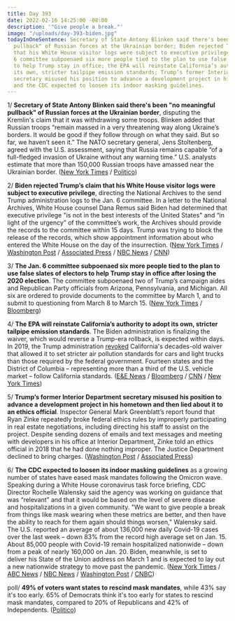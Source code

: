 ```yaml
---
title: Day 393
date: 2022-02-16 14:25:00 -08:00
description: '"Give people a break."'
image: "/uploads/day-393-biden.jpg"
todayInOneSentence: Secretary of State Antony Blinken said there's been "no meaningful
  pullback" of Russian forces at the Ukrainian border; Biden rejected Trump’s claim
  that his White House visitor logs were subject to executive privilege; the Jan.
  6 committee subpoenaed six more people tied to the plan to use false slates of electors
  to help Trump stay in office; the EPA will reinstate California’s authority to adopt
  its own, stricter tailpipe emission standards; Trump’s former Interior Department
  secretary misused his position to advance a development project in his hometown;
  and the CDC expected to loosen its indoor masking guidelines.
---
```


1/ **Secretary of State Antony Blinken said there's been "no meaningful pullback" of Russian forces at the Ukrainian border**, disputing the Kremlin's claim that it was withdrawing some troops. Blinken added that Russian troops “remain massed in a very threatening way along Ukraine’s borders. It would be good if they follow through on what they said. But so far, we haven’t seen it.” The NATO secretary general, Jens Stoltenberg, agreed with the U.S. assessment, saying that Russia remains capable “of a full-fledged invasion of Ukraine without any warning time.” U.S. analysts estimate that more than 150,000 Russian troops have amassed near the Ukrainian border. ([New York Times](https://www.nytimes.com/live/2022/02/16/world/russia-ukraine-news/russia-announces-more-troop-withdrawals-offering-tenuous-hope-for-ukraine) / [Politico](https://www.politico.com/news/2022/02/16/blinken-pullback-russian-troops-ukraine-00009367))

2/ **Biden rejected Trump’s claim that his White House visitor logs were subject to executive privilege**, directing the National Archives to the send Trump administration logs to the Jan. 6 committee. In a letter to the National Archives, White House counsel Dana Remus said Biden had determined that executive privilege "is not in the best interests of the United States" and “in light of the urgency” of the committee’s work, the Archives should provide the records to the committee within 15 days. Trump was trying to block the release of the records, which show appointment information about who entered the White House on the day of the insurrection. ([New York Times](https://www.nytimes.com/2022/02/16/us/politics/biden-trump-white-house-visitor-logs.html) / [Washington Post](https://www.washingtonpost.com/politics/2022/02/16/biden-orders-trump-visitor-logs-turned-over/) / [Associated Press](https://apnews.com/article/joe-biden-donald-trump-united-states-congress-dana-remus-833698eba6e222cdc3dfa128c44b0c99) / [NBC News](https://www.nbcnews.com/politics/white-house/biden-tells-national-archives-hand-trump-white-house-visitor-logs-jan-rcna16447) / [CNN](https://www.cnn.com/2022/02/16/politics/donald-trump-joe-biden-january-6-white-house-visitor-logs/index.html))

3/ **The Jan. 6 committee subpoenaed six more people tied to the plan to use false slates of electors to help Trump stay in office after losing the 2020 election**. The committee subpoenaed two of Trump’s campaign aides and Republican Party officials from Arizona, Pennsylvania, and Michigan. All six are ordered to provide documents to the committee by March 1, and to submit to questioning from March 8 to March 15. ([New York Times](https://www.nytimes.com/2022/02/15/us/politics/jan-6-subpoenas-trump.html) / [Bloomberg](https://www.bloomberg.com/news/articles/2022-02-15/jan-6-panel-issues-more-subpoenas-tied-to-fake-state-electors?srnd=politics-vp&sref=MIBMEEoj))

4/ **The EPA will reinstate California’s authority to adopt its own, stricter tailpipe emission standards**. The Biden administration is finalizing the waiver, which would reverse a Trump-era rollback, is expected within days. In 2019, the Trump administration [revoked](https://whatthefuckjusthappenedtoday.com/2019/09/17/day-971/#1-the-trump-administration-will-revo) California's decades-old waiver that allowed it to set stricter air pollution standards for cars and light trucks than those required by the federal government. Fourteen states and the District of Columbia – representing more than a third of the U.S. vehicle market – follow California standards. ([E&E News](https://www.eenews.net/articles/sources-biden-to-restore-calif-clean-air-act-waiver-for-cars/) / [Bloomberg](https://www.bloomberg.com/news/articles/2022-02-16/biden-moving-to-end-trump-s-fight-with-california-over-emissions?srnd=politics-vp&sref=MIBMEEoj) / [CNN](https://www.cnn.com/2022/02/15/politics/biden-epa-will-reinstate-california-emissions-waiver-climate/index.html) / [New York Times](https://www.nytimes.com/2022/02/15/climate/california-waiver-emissions.html))

5/ **Trump’s former Interior Department secretary misused his position to advance a development project in his hometown and then lied about it to an ethics official**. Inspector General Mark Greenblatt’s report found that Ryan Zinke repeatedly broke federal ethics rules by improperly participating in real estate negotiations, including directing his staff to assist on the project. Despite sending dozens of emails and text messages and meeting with developers in his office at Interior Department, Zinke told an ethics official in 2018 that he had done nothing improper. The Justice Department declined to bring charges. ([Washington Post](https://www.washingtonpost.com/climate-environment/2022/02/16/zinke-inspector-general-report/) / [Associated Press](https://apnews.com/article/business-montana-billings-ryan-zinke-bf26ed5e11cc2b9d21c028f7fbf6cd0f))

6/ **The CDC expected to loosen its indoor masking guidelines** as a growing number of states have eased mask mandates following the Omicron wave. Speaking during a White House coronavirus task force briefing, CDC Director Rochelle Walensky said the agency was working on guidance that was “relevant” and that it would be based on the level of severe disease and hospitalizations in a given community. "We want to give people a break from things like mask wearing when these metrics are better, and then have the ability to reach for them again should things worsen," Walensky said. The U.S. reported an average of about 136,000 new daily Covid-19 cases over the last week – down 83% from the record high average set on Jan. 15. About 85,000 people with Covid-19 remain hospitalized nationwide – down from a peak of nearly 160,000 on Jan. 20. Biden, meanwhile, is set to deliver his State of the Union address on March 1 and is expected to lay out a new nationwide strategy to move past the pandemic. ([New York Times](https://www.nytimes.com/live/2022/02/16/world/covid-19-tests-cases-vaccine/as-more-states-loosen-mask-policies-the-cdc-director-says-the-agency-is-working-on-relevant-guidance) / [ABC News](https://abcnews.go.com/Politics/cdc-loosen-mask-guidance-early-week-covid-case/story?id=82929192) / [NBC News](https://www.nbcnews.com/health/health-news/cdc-masks-cdc-expected-update-mask-guidance-early-week-rcna16331) / [Washington Post](https://www.washingtonpost.com/nation/2022/02/16/covid-omicron-variant-live-updates/#link-5LY7DXWHDRAZ7CK3FOZXQD66BE) / [CNBC](https://www.cnbc.com/2022/02/16/cdc-wants-to-give-people-a-break-from-wearing-masks-as-pandemic-improves-director-says.html))

poll/ **49% of voters want states to rescind mask mandates**, while 43% say it's too early. 65% of Democrats think it's too early for states to rescind mask mandates, compared to 20% of Republicans and 42% of Independents. ([Politico](https://www.politico.com/newsletters/playbook/2022/02/16/exclusive-poll-answers-to-the-midterms-2-big-questions-00009342))